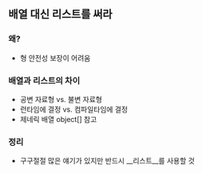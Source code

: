 ## 배열 대신 리스트를 써라

### 왜?

- 형 안전성 보장이 어려움

### 배열과 리스트의 차이

- 공변 자료형 vs. 불변 자료형
- 런타임에 결정 vs. 컴파일타임에 결정
- 제네릭 배열 object[] 참고

### 정리

- 구구절절 많은 얘기가 있지만 반드시 __리스트__를 사용할 것